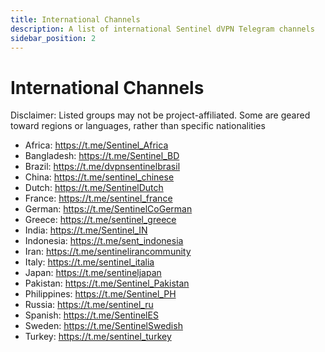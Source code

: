 ```yaml
---
title: International Channels
description: A list of international Sentinel dVPN Telegram channels 
sidebar_position: 2
---
```


# International Channels

Disclaimer: Listed groups may not be project-affiliated. Some are geared toward regions or languages, rather than specific nationalities

- Africa: https://t.me/Sentinel_Africa
- Bangladesh: https://t.me/Sentinel_BD
- Brazil: https://t.me/dvpnsentinelbrasil
- China: https://t.me/sentinel_chinese
- Dutch: https://t.me/SentinelDutch
- France: https://t.me/sentinel_france
- German: https://t.me/SentinelCoGerman
- Greece: https://t.me/sentinel_greece
- India: https://t.me/Sentinel_IN
- Indonesia: https://t.me/sent_indonesia
- Iran: https://t.me/sentinelirancommunity
- Italy: https://t.me/sentinel_italia
- Japan: https://t.me/sentineljapan
- Pakistan: https://t.me/Sentinel_Pakistan
- Philippines: https://t.me/Sentinel_PH
- Russia: https://t.me/sentinel_ru
- Spanish: https://t.me/SentinelES
- Sweden: https://t.me/SentinelSwedish
- Turkey: https://t.me/sentinel_turkey